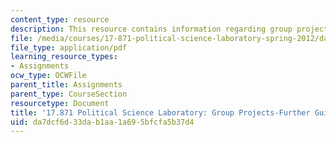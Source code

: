 ```yaml
---
content_type: resource
description: This resource contains information regarding group projects-further guidance
file: /media/courses/17-871-political-science-laboratory-spring-2012/da7dcf6d33dab1aa1a695bfcfa5b37d4_MIT17_871S12_GrpGuidance.pdf
file_type: application/pdf
learning_resource_types:
- Assignments
ocw_type: OCWFile
parent_title: Assignments
parent_type: CourseSection
resourcetype: Document
title: '17.871 Political Science Laboratory: Group Projects-Further Guidance'
uid: da7dcf6d-33da-b1aa-1a69-5bfcfa5b37d4
---
```

